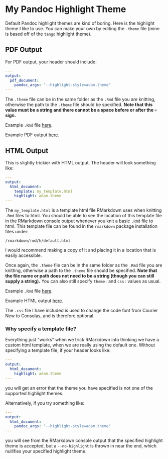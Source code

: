 # My Pandoc Highlight Theme

Default Pandoc highlight themes are kind of boring. Here is the highlight theme I like to use. You can make your own by editing the `.theme` file (mine is based off of the `tango` highlight theme). 

## PDF Output

For PDF output, your header should include:

```YAML
---
output:
  pdf_document:
    pandoc_args: "--highlight-style=adam.theme"
---
```

The `.theme` file can be in the same folder as the `.Rmd` file you are knitting, otherwise the path to the `.theme` file should be specified. **Note that this value must be a string and there cannot be a space before or after the `=` sign.**

Example `.Rmd` file [here](https://github.com/adamoshen/adam-highlight-theme/blob/master/pdf/example.Rmd).

Example PDF output [here](https://github.com/adamoshen/adam-highlight-theme/blob/master/pdf/example.pdf).

## HTML Output

This is slightly trickier with HTML output. The header will look something like:

```YAML
---
output: 
  html_document:
    template: my_template.html
    highlight: adam.theme
---
```

The `my_template.html` is a template html file RMarkdown uses when knitting `.Rmd` files to html. You should be able to see the location of this template file in the RMarkdown console output whenever you knit a basic `.Rmd` file to html. This template file can be found in the `rmarkdown` package installation files under:

```
/rmarkdown/rmd/h/default.html
```

I would recommend making a copy of it and placing it in a location that is easily accessible.

Once again, the `.theme` file can be in the same folder as the `.Rmd` file you are knitting, otherwise a path to the `.theme` file should be specified. **Note that the file name or path does not need to be a string (though you can still supply a string).** You can also still specify `theme:` and `css:` values as usual.

Example `.Rmd` file [here](https://github.com/adamoshen/adam-highlight-theme/blob/master/html/demofile.Rmd).

Example HTML output [here](https://www.shena.ca/demofile.html).

The `.css` file I have included is used to change the code font from Courier New to Consolas, and is therefore optional.

### Why specify a template file?

Everything just "works" when we trick RMarkdown into thinking we have a custom html template, when we are really using the default one. Without specifying a template file, if your header looks like:

```YAML
---
output:
  html_document:
    highlight: adam.theme
---
```

you will get an error that the theme you have specified is not one of the supported highlight themes.

Alternatively, if you try something like:

```YAML
---
output: 
  html_document:
    pandoc_args: "--highlight-style=adam.theme"
---
```

you will see from the RMarkdown console output that the specified highlight theme is accepted, but a `--no-highlight` is thrown in near the end, which nullifies your specified highlight theme.